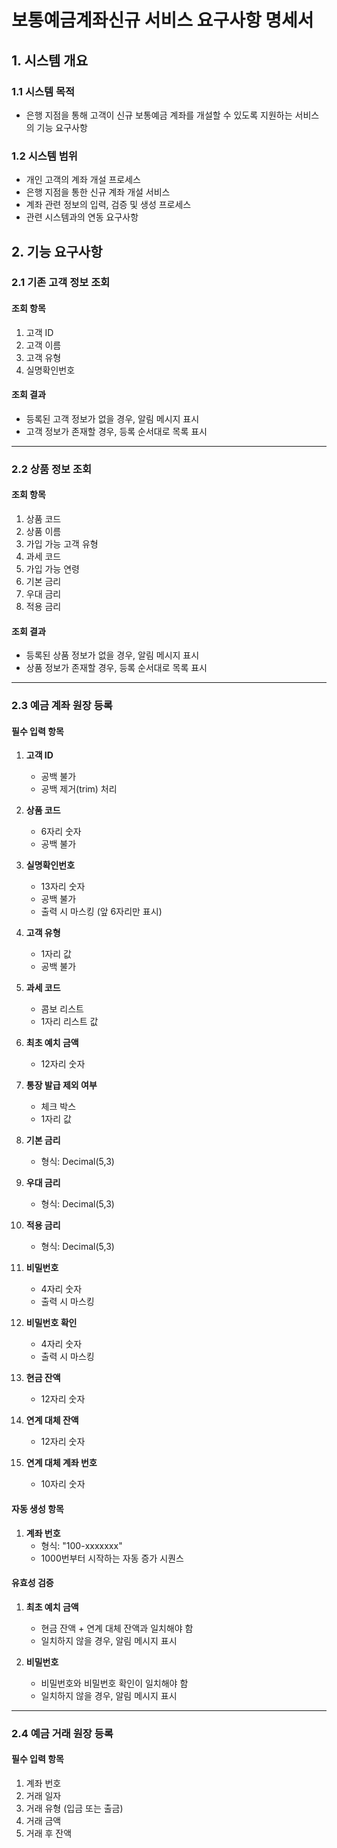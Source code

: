 # 보통예금계좌신규 서비스 요구사항 명세서

## 1. 시스템 개요

### 1.1 시스템 목적
- 은행 지점을 통해 고객이 신규 보통예금 계좌를 개설할 수 있도록 지원하는 서비스의 기능 요구사항

### 1.2 시스템 범위
- 개인 고객의 계좌 개설 프로세스
- 은행 지점을 통한 신규 계좌 개설 서비스
- 계좌 관련 정보의 입력, 검증 및 생성 프로세스
- 관련 시스템과의 연동 요구사항

## 2. 기능 요구사항

### 2.1 기존 고객 정보 조회
#### 조회 항목
1. 고객 ID  
2. 고객 이름  
3. 고객 유형  
4. 실명확인번호  

#### 조회 결과
- 등록된 고객 정보가 없을 경우, 알림 메시지 표시  
- 고객 정보가 존재할 경우, 등록 순서대로 목록 표시

---

### 2.2 상품 정보 조회
#### 조회 항목
1. 상품 코드  
2. 상품 이름  
3. 가입 가능 고객 유형  
4. 과세 코드  
5. 가입 가능 연령  
6. 기본 금리  
7. 우대 금리  
8. 적용 금리  

#### 조회 결과
- 등록된 상품 정보가 없을 경우, 알림 메시지 표시  
- 상품 정보가 존재할 경우, 등록 순서대로 목록 표시

---

### 2.3 예금 계좌 원장 등록
#### 필수 입력 항목

1. **고객 ID**  
   - 공백 불가  
   - 공백 제거(trim) 처리  

2. **상품 코드**  
   - 6자리 숫자  
   - 공백 불가  

3. **실명확인번호**  
   - 13자리 숫자  
   - 공백 불가  
   - 출력 시 마스킹 (앞 6자리만 표시)  

4. **고객 유형**  
   - 1자리 값  
   - 공백 불가  

5. **과세 코드**  
   - 콤보 리스트  
   - 1자리 리스트 값  

6. **최초 예치 금액**  
   - 12자리 숫자  

7. **통장 발급 제외 여부**  
   - 체크 박스  
   - 1자리 값  

8. **기본 금리**  
   - 형식: Decimal(5,3)  

9. **우대 금리**  
   - 형식: Decimal(5,3)  

10. **적용 금리**  
    - 형식: Decimal(5,3)  

11. **비밀번호**  
    - 4자리 숫자  
    - 출력 시 마스킹  

12. **비밀번호 확인**  
    - 4자리 숫자  
    - 출력 시 마스킹  

13. **현금 잔액**  
    - 12자리 숫자  

14. **연계 대체 잔액**  
    - 12자리 숫자  

15. **연계 대체 계좌 번호**  
    - 10자리 숫자  

#### 자동 생성 항목

1. **계좌 번호**  
   - 형식: "100-xxxxxxx"  
   - 1000번부터 시작하는 자동 증가 시퀀스  

#### 유효성 검증

1. **최초 예치 금액**  
   - 현금 잔액 + 연계 대체 잔액과 일치해야 함  
   - 일치하지 않을 경우, 알림 메시지 표시  

2. **비밀번호**  
   - 비밀번호와 비밀번호 확인이 일치해야 함  
   - 일치하지 않을 경우, 알림 메시지 표시  

---

### 2.4 예금 거래 원장 등록
#### 필수 입력 항목

1. 계좌 번호  
2. 거래 일자  
3. 거래 유형 (입금 또는 출금)  
4. 거래 금액  
5. 거래 후 잔액  
